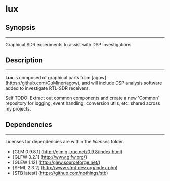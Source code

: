 # lux
## Synopsis
-----------
Graphical SDR experiments to assist with DSP investigations.

## Description
--------------

**Lux** is composed of graphical parts from [agow] (https://github.com/GuMiner/agow), and will include DSP analysis software added to investigate RTL-SDR receivers.

Self TODO: Extract out common components and create a new 'Common' repository for logging, event handling, conversion utils, etc. shared across my projects.

## Dependencies
---------------
Licenses for dependencies are within the *licenses* folder.

* [GLM 0.9.8.1] (http://glm.g-truc.net/0.9.8/index.html)
* [GLFW 3.2.1] (http://www.glfw.org/)
* [GLEW 1.12] (http://glew.sourceforge.net/)
* [SFML 2.3.2] (http://www.sfml-dev.org/index.php)
* [STB latest] (https://github.com/nothings/stb)

